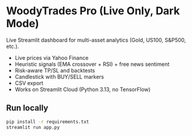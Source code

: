 # WoodyTrades Pro (Live Only, Dark Mode)

Live Streamlit dashboard for multi-asset analytics (Gold, US100, S&P500, etc.).

- Live prices via Yahoo Finance
- Heuristic signals (EMA crossover + RSI) + free news sentiment
- Risk-aware TP/SL and backtests
- Candlestick with BUY/SELL markers
- CSV export
- Works on Streamlit Cloud (Python 3.13, no TensorFlow)

## Run locally
```bash
pip install -r requirements.txt
streamlit run app.py
```
